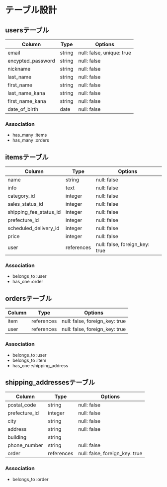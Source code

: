 # テーブル設計

## usersテーブル
| Column            | Type    | Options                   |
| ----------------- | ------- | ------------------------- |
| email             | string  | null: false, unique: true |
| encypted_password | string  | null: false               | 
| nickname          | string  | null: false               |
| last_name         | string  | null: false               |
| first_name        | string  | null: false               |
| last_name_kana    | string  | null: false               |
| first_name_kana   | string  | null: false               |
| date_of_birth     | date    | null: false               |

### Association
- has_many :items
- has_many :orders




## itemsテーブル
| Column                 | Type       | Options                        |
| ---------------------- | ---------- | ------------------------------ |
| name                   | string     | null: false                    |
| info                   | text       | null: false                    |
| category_id            | integer    | null: false                    |
| sales_status_id        | integer    | null: false                    |
| shipping_fee_status_id | integer    | null: false                    |
| prefecture_id          | integer    | null: false                    |
| scheduled_delivery_id  | integer    | null: false                    |
| price                  | integer    | null: false                    |
| user                   | references | null: false, foreign_key: true |

### Association
- belongs_to :user
- has_one :order




## ordersテーブル
| Column | Type       | Options                        |
| ------ | ---------- | ------------------------------ |
| item   | references | null: false, foreign_key: true |
| user   | references | null: false, foreign_key: true |              


### Association
- belongs_to :user
- belongs_to :item
- has_one :shipping_address




## shipping_addressesテーブル
| Column        | Type       | Options                        |
| ------------- | ---------- | ------------------------------ |
| postal_code   | string     | null: false                    |
| prefecture_id | integer    | null: false                    |
| city          | string     | null: false                    |
| address       | string     | null: false                    |
| building      | string     |                                |
| phone_number  | string     | null: false                    |
| order         | references | null: false, foreign_key: true |


### Association
- belongs_to :order